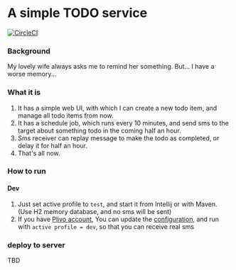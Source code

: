 # A simple TODO service
[![CircleCI](https://circleci.com/gh/zhouhao/simple-todo-service.svg?style=svg)](https://circleci.com/gh/zhouhao/simple-todo-service)
### Background
My lovely wife always asks me to remind her something. But... I have a worse memory...

### What it is
1. It has a simple web UI, with which I can create a new todo item, and manage all todo items from now.
2. It has a schedule job, which runs every 10 minutes, and send sms to the target about something todo in the coming half an hour.
3. Sms receiver can replay message to make the todo as completed, or delay it for half an hour.
4. That's all now.

### How to run
#### Dev
1. Just set active profile to `test`, and start it from Intellij or with Maven. (Use H2 memory database, and no sms will be sent)
2. If you have [Plivo account](https://www.plivo.com/), You can update the [configuration](https://github.com/zhouhao/simple-todo-service/blob/master/src/main/resources/application.properties#L10-L12), and run with `active profile = dev`, so that you can receive real sms

### deploy to server
TBD 
